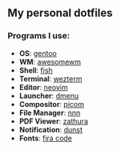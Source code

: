 ## My personal dotfiles

### Programs I use:
+ **OS**: [gentoo](https://www.gentoo.org/)
+ **WM**: [awesomewm](https://github.com/awesomeWM/awesome)
+ **Shell**: [fish](https://github.com/fish-shell/fish-shell)
+ **Terminal**: [wezterm](https://github.com/wez/wezterm)
+ **Editor**: [neovim](https://github.com/neovim/neovim)
+ **Launcher**: [dmenu](https://tools.suckless.org/dmenu/)
+ **Compositor**: [picom](https://github.com/yshui/picom)
+ **File Manager**: [nnn](https://github.com/jarun/nnn)
+ **PDF Viewer**: [zathura](https://github.com/pwmt/zathura)
+ **Notification**: [dunst](https://github.com/dunst-project/dunst)
+ **Fonts**: [fira code](https://github.com/tonsky/FiraCode)
